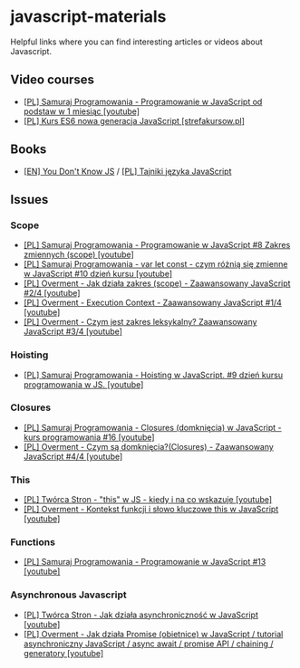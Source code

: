 # javascript-materials
Helpful links where you can find interesting articles or videos about Javascript.

## Video courses
* [[PL] Samuraj Programowania - Programowanie w JavaScript od podstaw w 1 miesiąc [youtube]](https://www.youtube.com/playlist?list=PLTs20Q-BTEMPRSzhrlAuu7yus1BuOLVrS)
* [[PL] Kurs ES6 nowa generacja JavaScript [strefakursow.pl]](https://strefakursow.pl/kursy/programowanie/kurs_es6_nowa_generacja_javascript.html)

## Books
* [[EN] You Don't Know JS](https://github.com/getify/You-Dont-Know-JS) / [[PL] Tajniki języka JavaScript](https://helion.pl/search?qa=&serwisyall=0&szukaj=Tajniki+j%25EAzyka+JavaScript&wprzed=0&wprzyg=0&wsprzed=1&wyczerp=0)

## Issues

### Scope
* [[PL] Samuraj Programowania - Programowanie w JavaScript #8 Zakres zmiennych (scope) [youtube]](https://www.youtube.com/watch?v=aFRigWN4sOQ)
* [[PL] Samuraj Programowania - var let const - czym różnią się zmienne w JavaScript #10 dzień kursu [youtube]](https://youtu.be/zC1kHsUUOIE)
* [[PL] Overment - Jak działa zakres (scope) - Zaawansowany JavaScript #2/4 [youtube]](https://youtu.be/41WCKu3dHNU)
* [[PL] Overment - Execution Context - Zaawansowany JavaScript #1/4 [youtube]](https://youtu.be/Hb0RG60gwh8)
* [[PL] Overment - Czym jest zakres leksykalny? Zaawansowany JavaScript #3/4 [youtube]](https://youtu.be/7a-1-8Rtah4)

### Hoisting
* [[PL] Samuraj Programowania - Hoisting w JavaScript. #9 dzień kursu programowania w JS. [youtube]](https://www.youtube.com/watch?v=9E5a6j8IIn4)

### Closures
* [[PL] Samuraj Programowania - Closures (domknięcia) w JavaScript - kurs programowania #16 [youtube]](https://youtu.be/YvJY6z6Xwr4) 
* [[PL] Overment - Czym są domknięcia?(Closures) - Zaawansowany JavaScript #4/4 [youtube]](https://youtu.be/wINRm5v3Lu8)

### This
* [[PL] Twórca Stron - "this" w JS - kiedy i na co wskazuje [youtube]](https://youtu.be/y2H2uwLNWB4)
* [[PL] Overment - Kontekst funkcji i słowo kluczowe this w JavaScript [youtube]](https://youtu.be/QTDXSUnS1dc)

### Functions
* [[PL] Samuraj Programowania - Programowanie w JavaScript #13 [youtube]](https://youtu.be/pfK16DU1sQs) 

### Asynchronous Javascript
* [[PL] Twórca Stron - Jak działa asynchroniczność w JavaScript [youtube]](https://youtu.be/MD1euJQQkLQ)
* [[PL] Overment - Jak działa Promise (obietnice) w JavaScript / tutorial asynchroniczny JavaScript / async await / promise API / chaining / generatory [youtube]](https://www.youtube.com/playlist?list=PLjHmWifVUNMLOfSdeSSEGgSXebPXL7Z3Q)

